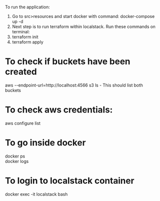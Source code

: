 To run the application:
1. Go to src>resources and start docker with command: docker-compose up -d
2. Next step is to run terraform within localstack. Run these commands on terminal:
  1. terraform init
  2. terraform apply


# To check if buckets have been created
  aws --endpoint-url=http://localhost:4566 s3 ls     - This should list both buckets

# To check aws credentials:
  aws configure list

# To go inside docker
  docker ps  
   docker logs <container-id>

# To login to localstack container
  docker exec -it localstack bash
